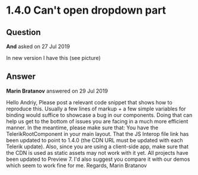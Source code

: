 # 1.4.0 Can't open dropdown part

## Question

**And** asked on 27 Jul 2019

In new version I have this (see picture)

## Answer

**Marin Bratanov** answered on 29 Jul 2019

Hello Andriy, Please post a relevant code snippet that shows how to reproduce this. Usually a few lines of markup + a few simple variables for binding would suffice to showcase a bug in our components. Doing that can help us get to the bottom of issues you are facing in a much more efficient manner. In the meantime, please make sure that: You have the TelerikRootComponent in your main layout. That the JS Interop file link has been updated to point to 1.4.0 (the CDN URL must be updated with each Telerik update). Also, since you are using a client-side app, make sure that the CDN is used as static assets may not work with it yet. All projects have been updated to Preview 7. I'd also suggest you compare it with our demos which seem to work fine for me. Regards, Marin Bratanov
